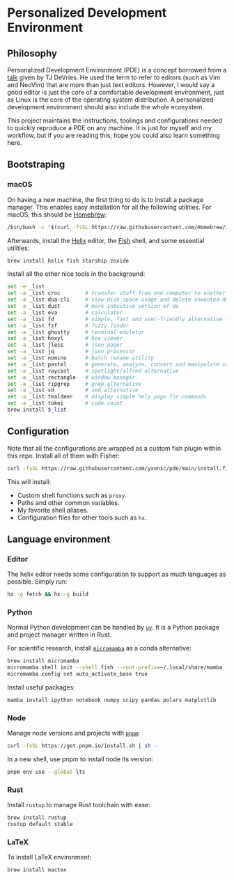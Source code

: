 # Personalized Development Environment

## Philosophy

Personalized Development Environment (PDE) is a concept borrowed from a
[talk](https://www.youtube.com/watch?v=IK_-C0GXfjo) given by TJ DeVries. He
used the term to refer to editors (such as Vim and NeoVim) that are more than
just text editors. However, I would say a good editor is just the core of a
comfortable development environment, just as Linux is the core of the operating
system distribution. A personalized development environment should also include
the whole ecosystem.

This project maintains the instructions, toolings and configurations needed to
quickly reproduce a PDE on any machine. It is just for myself and my workflow,
but if you are reading this, hope you could also learn something here.

## Bootstraping

### macOS

On having a new machine, the first thing to do is to install a package manager.
This enables easy installation for all the following utilities. For macOS, this
should be [Homebrew](https://brew.sh/):

```bash
/bin/bash -c "$(curl -fsSL https://raw.githubusercontent.com/Homebrew/install/HEAD/install.sh)"
```

Afterwards, install the [Helix](https://helix-editor.com) editor, the
[Fish](https://fishshell.com) shell, and some essential utilities:

```bash
brew install helix fish starship zoxide
```

Install all the other nice tools in the background:

```bash
set -e _list
set -a _list croc        # transfer stuff from one computer to another
set -a _list dua-cli     # view disk space usage and delete unwanted data
set -a _list dust        # more intuitive version of du
set -a _list eva         # calculator
set -a _list fd          # simple, fast and user-friendly alternative to find
set -a _list fzf         # fuzzy finder
set -a _list ghostty     # terminal emulator
set -a _list hexyl       # hex viewer
set -a _list jless       # json pager
set -a _list jq          # json processor
set -a _list nomino      # batch rename utility
set -a _list pastel      # generate, analyze, convert and manipulate colors
set -a _list raycast     # spotlight/alfred alternative
set -a _list rectangle   # window manager
set -a _list ripgrep     # grep alternative
set -a _list sd          # sed alternative
set -a _list tealdeer    # display simple help page for commands
set -a _list tokei       # code count
brew install $_list
```

## Configuration

Note that all the configurations are wrapped as a custom fish plugin within
this repo. Install all of them with Fisher:

```bash
curl -fsSL https://raw.githubusercontent.com/yxonic/pde/main/install.fish | fish
```

This will install:

- Custom shell functions such as `proxy`.
- Paths and other common variables.
- My favorite shell aliases.
- Configuration files for other tools such as `hx`.

## Language environment

### Editor

The helix editor needs some configuration to support as much languages as
possible. Simply run:

```bash
hx -g fetch && hx -g build
```

### Python

Normal Python development can be handled by [`uv`](https://github.com/astral-sh/uv).
It is a Python package and project manager written in Rust.

For scientific research, install [`micromamba`](https://mamba.readthedocs.io/en/latest/user_guide/micromamba.html)
as a conda alternative:
```bash
brew install micromamba
micromamba shell init --shell fish --root-prefix=~/.local/share/mamba
micromamba config set auto_activate_base true
```

Install useful packages:
```bash
mamba install ipython notebook numpy scipy pandas polars matplotlib
```

### Node

Manage node versions and projects with [`pnpm`](https://pnpm.io):
```bash
curl -fsSL https://get.pnpm.io/install.sh | sh -
```

In a new shell, use pnpm to install node lts version:
```bash
pnpm env use --global lts
```

### Rust

Install `rustup` to manage Rust toolchain with ease:

```bash
brew install rustup
rustup default stable
```

### LaTeX

To install LaTeX environment:

```bash
brew install mactex
```
